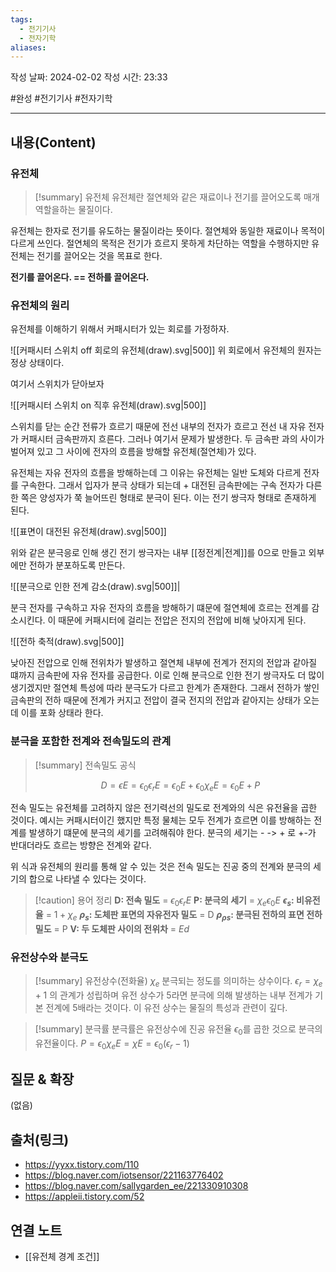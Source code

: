 ```yaml
---
tags:
  - 전기기사
  - 전자기학
aliases:
---
```

작성 날짜: 2024-02-02
작성 시간: 23:33

#완성 #전기기사 #전자기학 

----
## 내용(Content)
### 유전체
>[!summary] 유전체
>유전체란 절연체와 같은 재료이나 전기를 끌어오도록 매개 역할을하는 물질이다.
>

유전체는 한자로 전기를 유도하는 물질이라는 뜻이다. 절연체와 동일한 재료이나 목적이 다르게 쓰인다. 절연체의 목적은 전기가 흐르지 못하게 차단하는 역할을 수행하지만 유전체는 전기를 끌어오는 것을 목표로 한다.

**전기를 끌어온다. == 전하를 끌어온다.**

### 유전체의 원리
유전체를 이해하기 위해서 커패시터가 있는 회로를 가정하자.

![[커패시터 스위치 off 회로의 유전체(draw).svg|500]]
위 회로에서 유전체의 원자는 정상 상태이다.

여기서 스위치가 닫아보자

![[커패시터 스위치 on 직후 유전체(draw).svg|500]]

스위치를 닫는 순간 전류가 흐르기 때문에 전선 내부의 전자가 흐르고 전선 내 자유 전자가 커패시터 금속판까지 흐른다. 그러나 여기서 문제가 발생한다. 두 금속판 과의 사이가 벌어져 있고 그 사이에 전자의 흐름을 방해할 유전체(절연체)가 있다.

유전체는 자유 전자의 흐름을 방해하는데 그 이유는 유전체는 일반 도체와 다르게 전자를 구속한다. 그래서 입자가 분극 상태가 되는데 + 대전된 금속판에는 구속 전자가 다른 한 쪽은 양성자가 쭉 늘어뜨린 형태로 분극이 된다. 이는 전기 쌍극자 형태로 존재하게 된다.

![[표면이 대전된 유전체(draw).svg|500]]

위와 같은 분극응로 인해 생긴 전기 쌍극자는 내부 [[정전계|전계]]를 0으로 만들고 외부에만 전하가 분포하도록 만든다. 


![[분극으로 인한 전계 감소(draw).svg|500]]|

분극 전자를 구속하고 자유 전자의 흐름을 방해하기 떄문에 절연체에 흐르는 전계를 감소시킨다. 이 때문에 커패시터에 걸리는 전압은 전지의 전압에 비해 낮아지게 된다.

![[전하 축적(draw).svg|500]]

낮아진 전압으로 인해 전위차가 발생하고 절연체 내부에 전계가 전지의 전압과 같아질 떄까지 금속판에 자유 전자를 공급한다. 이로 인해 분극으로 인한 전기 쌍극자도 더 많이 생기겠지만 절연체 특성에 따라 분극도가 다르고 한계가 존재한다. 그래서 전하가 쌓인 금속판의 전하 때문에 전계가 커지고 전압이 결국 전지의 전압과 같아지는 상태가 오는데 이를 포화 상태라 한다.

### 분극을 포함한 전계와 전속밀도의 관계
>[!summary] 전속밀도 공식
>
>$$
>D = \epsilon E = \epsilon_{0}\epsilon_{r}E = \epsilon_{0}E + \epsilon_{0}\chi_{e} E = \epsilon_{0}E + P
>$$

전속 밀도는 유전체를 고려하지 않은 전기력선의 밀도로 전계와의 식은 유전율을 곱한 것이다. 예시는 커패시터이긴 했지만 특정 물체는 모두 전계가 흐르면 이를 방해하는 전계를 발생하기 떄문에 분극의 세기를 고려해줘야 한다. 분극의 세기는 - -> + 로 +-가 반대더라도 흐르는 방향은 전계와 같다. 

위 식과 유전체의 원리를 통해 알 수 있는 것은 전속 밀도는 진공 중의 전계와 분극의 세기의 합으로 나타낼 수 있다는 것이다. 

>[!caution] 용어 정리
>**D: 전속 밀도** = $\epsilon_{0}\epsilon_{r}E$
>**P: 분극의 세기** = $\chi_{e}\epsilon_{0}E$
>**$\epsilon_{s}$: 비유전율** = $1 + \chi_{e}$
>**$\rho_{s}$: 도체판 표면의 자유전자 밀도** = D
>**$\rho_{\rho s}$: 분극된 전하의 표면 전하 밀도** = P
>**V: 두 도체판 사이의 전위차** = $Ed$

### 유전상수와 분극도
>[!summary] 유전상수(전화율) $\chi_{e}$
>분극되는 정도를 의미하는 상수이다. 
>$\epsilon_{r} = \chi_{e} + 1$
>의 관계가 성립하며 유전 상수가 5라면 분극에 의해 발생하는 내부 전계가 기본 전계에 5배라는 것이다. 이 유전 상수는 물질의 특성과 관련이 깊다.

>[!summary] 분극률
>분극률은 유전상수에 진공 유전율 $\epsilon_{0}$를 곱한 것으로 분극의 유전율이다.
>$P = \epsilon_{0}\chi_{e}E = \chi E = \epsilon_{0}(\epsilon_{r} - 1)$


## 질문 & 확장

(없음)

## 출처(링크)
- https://yyxx.tistory.com/110
- https://blog.naver.com/iotsensor/221163776402
- https://blog.naver.com/sallygarden_ee/221330910308
- https://appleii.tistory.com/52
## 연결 노트
- [[유전체 경계 조건]]











